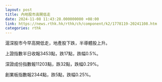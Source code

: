 ```yaml
---
layout: post
title: 內地股市高開低走
date: 2024-11-08 11:43:28.000000000 +08:00
link: https://news.rthk.hk/rthk/ch/component/k2/1778119-20241108.htm
categories: rthk
---
```


滬深股市今早高開低走，地產股下跌，半導體股上升。

上證指數半日收報3453點，跌17點，跌幅0.5%。

深證成份指數報11203點，跌32點，跌幅0.29%。

創業板指數報2344點，跌5點，跌幅0.25%。
